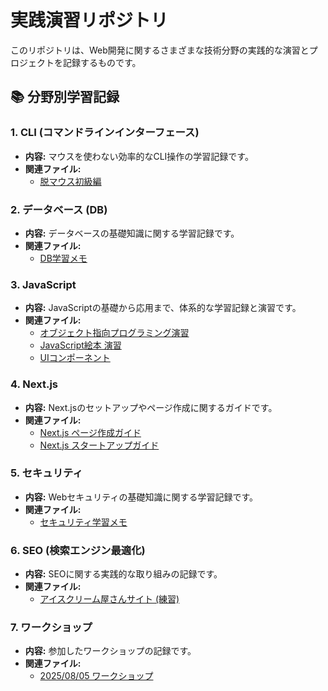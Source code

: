 # 実践演習リポジトリ

このリポジトリは、Web開発に関するさまざまな技術分野の実践的な演習とプロジェクトを記録するものです。

## 📚 分野別学習記録

### 1. CLI (コマンドラインインターフェース)
- **内容:** マウスを使わない効率的なCLI操作の学習記録です。
- **関連ファイル:**
    - [脱マウス初級編](./CLI/脱マウス初級編/脱マウス.md)

### 2. データベース (DB)
- **内容:** データベースの基礎知識に関する学習記録です。
- **関連ファイル:**
    - [DB学習メモ](./db/db.md)

### 3. JavaScript
- **内容:** JavaScriptの基礎から応用まで、体系的な学習記録と演習です。
- **関連ファイル:**
    - [オブジェクト指向プログラミング演習](./JavaScript/mentor-sessions/object/20250702_osyaberi/index.html)
    - [JavaScript絵本 演習](./JavaScript/textbook-practice/js-picture-book/20250629_helloworld.html)
    - [UIコンポーネント](./JavaScript/ui-experiments/dark-light-toggle/index.html)

### 4. Next.js
- **内容:** Next.jsのセットアップやページ作成に関するガイドです。
- **関連ファイル:**
    - [Next.js ページ作成ガイド](./nextjs/nextjs_page_creation_guide.md)
    - [Next.js スタートアップガイド](./nextjs/nextjs_startup_guide.md)

### 5. セキュリティ
- **内容:** Webセキュリティの基礎知識に関する学習記録です。
- **関連ファイル:**
    - [セキュリティ学習メモ](./security/security.md)

### 6. SEO (検索エンジン最適化)
- **内容:** SEOに関する実践的な取り組みの記録です。
- **関連ファイル:**
    - [アイスクリーム屋さんサイト (練習)](./SEO/icecream/index.html)

### 7. ワークショップ
- **内容:** 参加したワークショップの記録です。
- **関連ファイル:**
    - [2025/08/05 ワークショップ](./workshop/250805/250805.md)